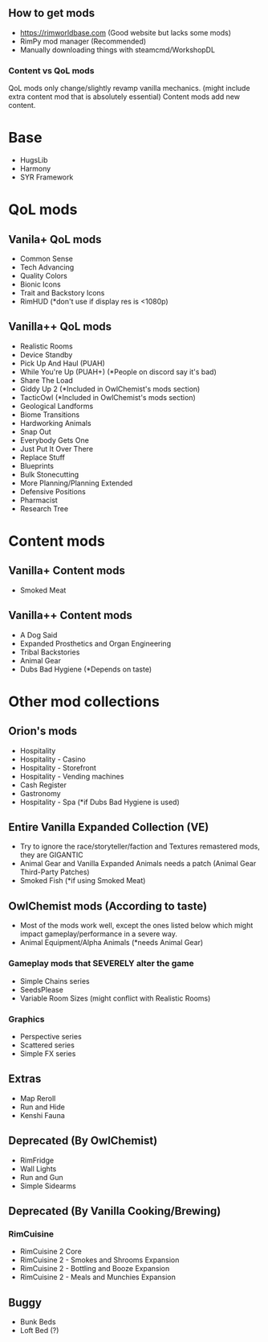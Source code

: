 ## How to get mods

- https://rimworldbase.com (Good website but lacks some mods)
- RimPy mod manager (Recommended)
- Manually downloading things with steamcmd/WorkshopDL

### Content vs QoL mods

QoL mods only change/slightly revamp vanilla mechanics. (might include extra content mod that is absolutely essential)
Content mods add new content.

# Base

- HugsLib
- Harmony
- SYR Framework

# QoL mods

## Vanila+ QoL mods

- Common Sense
- Tech Advancing
- Quality Colors
- Bionic Icons
- Trait and Backstory Icons
- RimHUD (*don't use if display res is <1080p)

## Vanilla++ QoL mods

- Realistic Rooms
- Device Standby
- Pick Up And Haul (PUAH)
- While You're Up (PUAH+) (*People on discord say it's bad)
- Share The Load
- Giddy Up 2 (*Included in OwlChemist's mods section)
- TacticOwl (*Included in OwlChemist's mods section)
- Geological Landforms
- Biome Transitions
- Hardworking Animals
- Snap Out
- Everybody Gets One
- Just Put It Over There
- Replace Stuff
- Blueprints
- Bulk Stonecutting
- More Planning/Planning Extended
- Defensive Positions
- Pharmacist
- Research Tree

# Content mods

## Vanilla+ Content mods

- Smoked Meat

## Vanilla++ Content mods

- A Dog Said
- Expanded Prosthetics and Organ Engineering
- Tribal Backstories
- Animal Gear
- Dubs Bad Hygiene (*Depends on taste)

# Other mod collections

## Orion's mods

- Hospitality
- Hospitality - Casino
- Hospitality - Storefront
- Hospitality - Vending machines
- Cash Register
- Gastronomy
- Hospitality - Spa (*if Dubs Bad Hygiene is used)


## Entire Vanilla Expanded Collection (VE)

- Try to ignore the race/storyteller/faction and Textures remastered mods, they are GIGANTIC
- Animal Gear and Vanilla Expanded Animals needs a patch (Animal Gear Third-Party Patches)
- Smoked Fish (*if using Smoked Meat)

## OwlChemist mods (According to taste)

- Most of the mods work well, except the ones listed below which might impact gameplay/performance in a severe way.
- Animal Equipment/Alpha Animals (*needs Animal Gear)

### Gameplay mods that SEVERELY alter the game

- Simple Chains series
- SeedsPlease
- Variable Room Sizes (might conflict with Realistic Rooms)

### Graphics

- Perspective series
- Scattered series
- Simple FX series

## Extras

- Map Reroll
- Run and Hide
- Kenshi Fauna

## Deprecated (By OwlChemist)

- RimFridge
- Wall Lights
- Run and Gun
- Simple Sidearms

## Deprecated (By Vanilla Cooking/Brewing) 

### RimCuisine

- RimCuisine 2 Core
- RimCuisine 2 - Smokes and Shrooms Expansion
- RimCuisine 2 - Bottling and Booze Expansion
- RimCuisine 2 - Meals and Munchies Expansion


## Buggy

- Bunk Beds
- Loft Bed (?)
